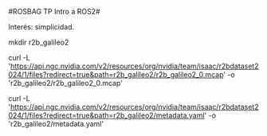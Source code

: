 #ROSBAG TP Intro a ROS2#

Interés: simplicidad.

mkdir r2b_galileo2

curl -L 'https://api.ngc.nvidia.com/v2/resources/org/nvidia/team/isaac/r2bdataset2024/1/files?redirect=true&path=r2b_galileo2/r2b_galileo2_0.mcap' -o 'r2b_galileo2/r2b_galileo2_0.mcap'

curl -L 'https://api.ngc.nvidia.com/v2/resources/org/nvidia/team/isaac/r2bdataset2024/1/files?redirect=true&path=r2b_galileo2/metadata.yaml' -o 'r2b_galileo2/metadata.yaml'

